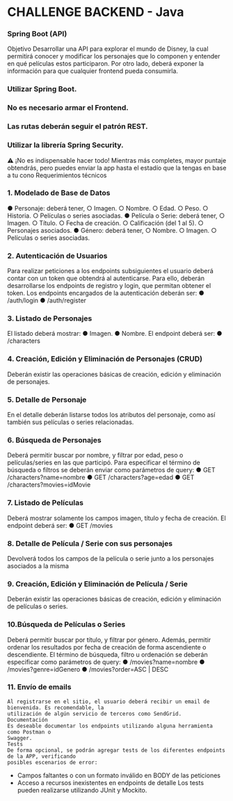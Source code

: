 # CHALLENGE BACKEND - Java
### Spring Boot (API)
Objetivo
Desarrollar una API para explorar el mundo de Disney, la cual permitirá conocer y modificar los
personajes que lo componen y entender en qué películas estos participaron. Por otro lado, deberá
exponer la información para que cualquier frontend pueda consumirla.
 ### Utilizar Spring Boot.
 ### No es necesario armar el Frontend.
 ### Las rutas deberán seguir el patrón REST.
### Utilizar la librería Spring Security.
⚠️ ¡No es indispensable hacer todo!
Mientras más completes, mayor puntaje obtendrás, pero puedes enviar la app hasta el estadío que la
tengas en base a tu cono
Requerimientos técnicos
### 1. Modelado de Base de Datos
   ● Personaje: deberá tener,
   ○ Imagen.
   ○ Nombre.
   ○ Edad.
   ○ Peso.
   ○ Historia.
   ○ Películas o series asociadas.
   ● Película o Serie: deberá tener,
   ○ Imagen.
   ○ Título.
   ○ Fecha de creación.
   ○ Calificación (del 1 al 5).
   ○ Personajes asociados.
   ● Género: deberá tener,
   ○ Nombre.
   ○ Imagen.
   ○ Películas o series asociadas.
### 2. Autenticación de Usuarios
   Para realizar peticiones a los endpoints subsiguientes el usuario deberá contar con un token que
   obtendrá al autenticarse. Para ello, deberán desarrollarse los endpoints de registro y login, que
   permitan obtener el token.
   Los endpoints encargados de la autenticación deberán ser:
   ● /auth/login
   ● /auth/register
### 3. Listado de Personajes
   El listado deberá mostrar:
   ● Imagen.
   ● Nombre.
   El endpoint deberá ser:
   ● /characters
### 4. Creación, Edición y Eliminación de Personajes (CRUD)
   Deberán existir las operaciones básicas de creación, edición y eliminación de personajes.
### 5. Detalle de Personaje
   En el detalle deberán listarse todos los atributos del personaje, como así también sus películas o
   series relacionadas.
### 6. Búsqueda de Personajes
   Deberá permitir buscar por nombre, y filtrar por edad, peso o películas/series en las que participó.
   Para especificar el término de búsqueda o filtros se deberán enviar como parámetros de query: ●
   GET /characters?name=nombre
   ● GET /characters?age=edad
   ● GET /characters?movies=idMovie
### 7. Listado de Películas
   Deberá mostrar solamente los campos imagen, título y fecha de creación.
   El endpoint deberá ser:
   ● GET /movies
### 8. Detalle de Película / Serie con sus personajes
   Devolverá todos los campos de la película o serie junto a los personajes asociados a la misma
### 9. Creación, Edición y Eliminación de Película / Serie
   Deberán existir las operaciones básicas de creación, edición y eliminación de películas o series.
###    10.Búsqueda de Películas o Series
   Deberá permitir buscar por título, y filtrar por género. Además, permitir ordenar los resultados por
   fecha de creación de forma ascendiente o descendiente.
   El término de búsqueda, filtro u ordenación se deberán especificar como parámetros de query:
   ● /movies?name=nombre
   ● /movies?genre=idGenero
   ● /movies?order=ASC | DESC
### 11. Envío de emails
    Al registrarse en el sitio, el usuario deberá recibir un email de bienvenida. Es recomendable, la
    utilización de algún servicio de terceros como SendGrid.
    Documentación
    Es deseable documentar los endpoints utilizando alguna herramienta como Postman o
    Swagger.
    Tests
    De forma opcional, se podrán agregar tests de los diferentes endpoints de la APP, verificando
    posibles escenarios de error:
- Campos faltantes o con un formato inválido en BODY de las peticiones
- Acceso a recursos inexistentes en endpoints de detalle
  Los tests pueden realizarse utilizando JUnit y Mockito.
